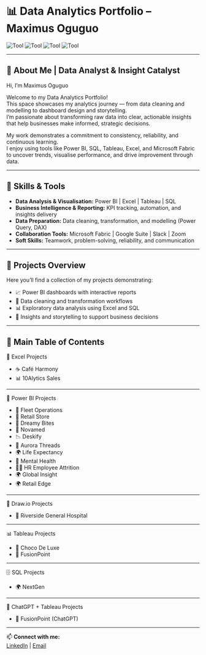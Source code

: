 # 📊 Data Analytics Portfolio – Maximus Oguguo

![Tool](https://img.shields.io/badge/Tool-PowerBI-yellow)
![Tool](https://img.shields.io/badge/Tool-Excel-green)
![Tool](https://img.shields.io/badge/Tool-SQL-blue)
![Tool](https://img.shields.io/badge/Tool-Tableau-orange)

---

## 👋 About Me | Data Analyst & Insight Catalyst

Hi, I’m Maximus Oguguo  

Welcome to my Data Analytics Portfolio!  
This space showcases my analytics journey — from data cleaning and modelling to dashboard design and storytelling.  
I’m passionate about transforming raw data into clear, actionable insights that help businesses make informed, strategic decisions.  

My work demonstrates a commitment to consistency, reliability, and continuous learning.  
I enjoy using tools like Power BI, SQL, Tableau, Excel, and Microsoft Fabric to uncover trends, visualise performance, and drive improvement through data.

---

## 🧠 Skills & Tools

- **Data Analysis & Visualisation:** Power BI | Excel | Tableau | SQL  
- **Business Intelligence & Reporting:** KPI tracking, automation, and insights delivery  
- **Data Preparation:** Data cleaning, transformation, and modelling (Power Query, DAX)  
- **Collaboration Tools:** Microsoft Fabric | Google Suite | Slack | Zoom  
- **Soft Skills:** Teamwork, problem-solving, reliability, and communication  

---

## 🚀 Projects Overview

Here you’ll find a collection of my projects demonstrating:
- 📈 Power BI dashboards with interactive reports  
- 🧹 Data cleaning and transformation workflows  
- 📊 Exploratory data analysis using Excel and SQL  
- 🧠 Insights and storytelling to support business decisions  

---

## 📑 Main Table of Contents

📑 Excel Projects

- ☕ Café Harmony
- 📊 10Alytics Sales

---

🔷 Power BI Projects

- 🚗 Fleet Operations
- 🏪 Retail Store
- 🍪 Dreamy Bites
- 👥 Novamed
- 📉 Deskify
- 🧵 Aurora Threads
- 🌍 Life Expectancy
- 🧠 Mental Health
- 👩‍💼 HR Employee Attrition
- 🌍 Global Insight
- 🌍 Retail Edge

---

📝 Draw.io Projects

- 🏥 Riverside General Hospital

---

📊 Tableau Projects

- 🍫 Choco De Luxe
- 🔌 FusionPoint

---

🗄 SQL Projects

- 🌍 NextGen

---

🤖 ChatGPT + Tableau Projects

- 🔌 FusionPoint (ChatGPT)

---




📫 **Connect with me:**  
[LinkedIn](https://www.linkedin.com/in/maximus-oguguo-chinaemeucheya) | [Email](mailto:maxyblaq@yahoo.com)
